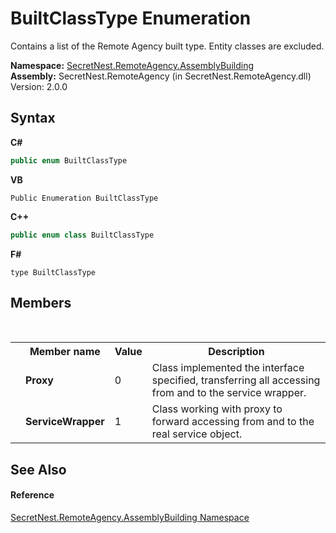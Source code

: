 # BuiltClassType Enumeration
 

Contains a list of the Remote Agency built type. Entity classes are excluded.

**Namespace:**&nbsp;<a href="N_SecretNest_RemoteAgency_AssemblyBuilding">SecretNest.RemoteAgency.AssemblyBuilding</a><br />**Assembly:**&nbsp;SecretNest.RemoteAgency (in SecretNest.RemoteAgency.dll) Version: 2.0.0

## Syntax

**C#**<br />
``` C#
public enum BuiltClassType
```

**VB**<br />
``` VB
Public Enumeration BuiltClassType
```

**C++**<br />
``` C++
public enum class BuiltClassType
```

**F#**<br />
``` F#
type BuiltClassType
```


## Members
&nbsp;<table><tr><th></th><th>Member name</th><th>Value</th><th>Description</th></tr><tr><td /><td target="F:SecretNest.RemoteAgency.AssemblyBuilding.BuiltClassType.Proxy">**Proxy**</td><td>0</td><td>Class implemented the interface specified, transferring all accessing from and to the service wrapper.</td></tr><tr><td /><td target="F:SecretNest.RemoteAgency.AssemblyBuilding.BuiltClassType.ServiceWrapper">**ServiceWrapper**</td><td>1</td><td>Class working with proxy to forward accessing from and to the real service object.</td></tr></table>

## See Also


#### Reference
<a href="N_SecretNest_RemoteAgency_AssemblyBuilding">SecretNest.RemoteAgency.AssemblyBuilding Namespace</a><br />